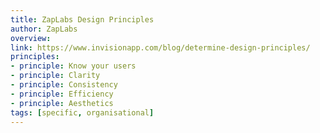 ```yaml
---
title: ZapLabs Design Principles
author: ZapLabs
overview:
link: https://www.invisionapp.com/blog/determine-design-principles/
principles:
- principle: Know your users
- principle: Clarity
- principle: Consistency
- principle: Efficiency
- principle: Aesthetics
tags: [specific, organisational]
---
```

